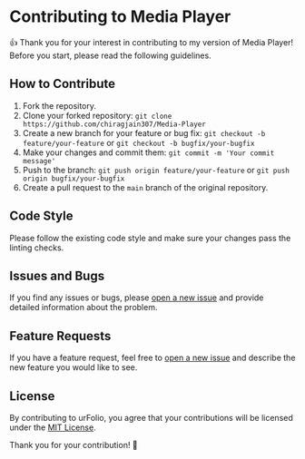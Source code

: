 # Contributing to Media Player

👍 Thank you for your interest in contributing to my version of Media Player! Before you start, please read the following guidelines.

## How to Contribute

1. Fork the repository.
2. Clone your forked repository: `git clone https://github.com/chiragjain307/Media-Player`
3. Create a new branch for your feature or bug fix: `git checkout -b feature/your-feature` or `git checkout -b bugfix/your-bugfix`
4. Make your changes and commit them: `git commit -m 'Your commit message'`
5. Push to the branch: `git push origin feature/your-feature` or `git push origin bugfix/your-bugfix`
6. Create a pull request to the `main` branch of the original repository.

## Code Style

Please follow the existing code style and make sure your changes pass the linting checks.

## Issues and Bugs

If you find any issues or bugs, please [open a new issue](https://github.com/chiragjain307/Media-Player/issues) and provide detailed information about the problem.

## Feature Requests

If you have a feature request, feel free to [open a new issue](https://github.com/chiragjain307/Media-Player/issues) and describe the new feature you would like to see.

## License

By contributing to urFolio, you agree that your contributions will be licensed under the [MIT License](License).

Thank you for your contribution! 🚀